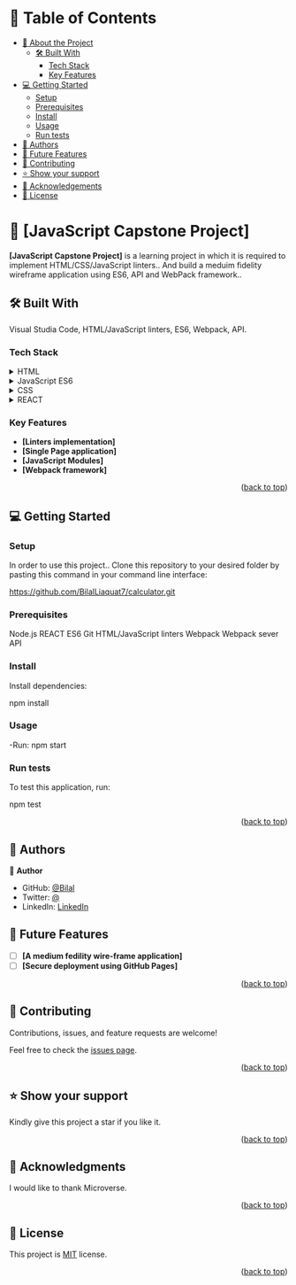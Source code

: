 <a name="readme-top"></a>

# 📗 Table of Contents

- [📖 About the Project](#about-project)
  - [🛠 Built With](#built-with)
    - [Tech Stack](#tech-stack)
    - [Key Features](#key-features)
- [💻 Getting Started](#getting-started)
  - [Setup](#setup)
  - [Prerequisites](#prerequisites)
  - [Install](#install)
  - [Usage](#usage)
  - [Run tests](#run-tests)
- [👥 Authors](#authors)
- [🔭 Future Features](#future-features)
- [🤝 Contributing](#contributing)
- [⭐️ Show your support](#support)
- [🙏 Acknowledgements](#acknowledgements)
- [📝 License](#license)

# 📖 [JavaScript Capstone Project] <a name="about-project"></a>

**[JavaScript Capstone Project]** is a learning project in which it is required to implement HTML/CSS/JavaScript linters.. And build a meduim fidelity wireframe application using ES6, API and WebPack framework..

## 🛠 Built With <a name="built-with"></a>

Visual Studia Code, HTML/JavaScript linters, ES6, Webpack, API.

### Tech Stack <a name="tech-stack"></a>

<details>
  <summary>HTML</summary>
</details>

<details>
  <summary>JavaScript ES6</summary>
</details>

<details>
  <summary>CSS</summary>
</details>

<details>
  <summary>REACT</summary>
</details>

### Key Features <a name="key-features"></a>

- **[Linters implementation]**
- **[Single Page application]**
- **[JavaScript Modules]**
- **[Webpack framework]**

<p align="right">(<a href="#readme-top">back to top</a>)</p>

## 💻 Getting Started <a name="getting-started"></a>

### Setup <a name="setup"></a>

In order to use this project.. Clone this repository to your desired folder by pasting this command in your command line interface:

https://github.com/BilalLiaquat7/calculator.git

### Prerequisites <a name="prerequisites"></a>

Node.js
REACT
ES6
Git
HTML/JavaScript linters
Webpack
Webpack sever
API

### Install <a name="install"></a>

Install dependencies:

npm install

### Usage <a name="usage"></a>

-Run: npm start

### Run tests <a name="run-tests"></a>

To test this application, run:

npm test

<p align="right">(<a href="#readme-top">back to top</a>)</p>

## 👥 Authors <a name="authors"></a>

👤 **Author**

- GitHub: [@Bilal](https://github.com/BilalLiaquat7)
- Twitter: [@](https://twitter.com/)
- LinkedIn: [LinkedIn](https://www.linkedin.com/in/muhammad-bilal-liaquat-87863390/)

## 🔭 Future Features <a name="future-features"></a>

- [ ] **[A medium fedility wire-frame application]**
- [ ] **[Secure deployment using GitHub Pages]**

<p align="right">(<a href="#readme-top">back to top</a>)</p>

## 🤝 Contributing <a name="contributing"></a>

Contributions, issues, and feature requests are welcome!

Feel free to check the [issues page](../../issues/).

<p align="right">(<a href="#readme-top">back to top</a>)</p>

## ⭐️ Show your support <a name="support"></a>

Kindly give this project a star if you like it.

<p align="right">(<a href="#readme-top">back to top</a>)</p>

## 🙏 Acknowledgments <a name="acknowledgements"></a>

I would like to thank Microverse.

<p align="right">(<a href="#readme-top">back to top</a>)</p>

## 📝 License <a name="license"></a>

This project is [MIT](/LICENSE) license.

<p align="right">(<a href="#readme-top">back to top</a>)</p>
